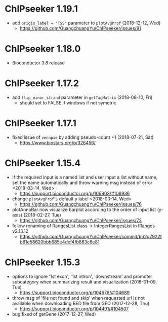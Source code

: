 # ChIPseeker 1.19.1

+ add `origin_label = "TSS"` parameter to `plotAvgProf` (2018-12-12, Wed)
  - <https://github.com/GuangchuangYu/ChIPseeker/issues/91>
  
# ChIPseeker 1.18.0

+ Bioconductor 3.8 release

# ChIPseeker 1.17.2

+ add `flip_minor_strand` parameter in `getTagMatrix` (2018-08-10, Fri)
  - should set to FALSE if windows if not symetric
  
# ChIPseeker 1.17.1

+ fixed issue of `vennpie` by adding pseudo-count +1 (2018-07-21, Sat)
  - <https://www.biostars.org/p/326456/>

# ChIPseeker 1.15.4

+ If the required input is a named list and user input a list without name,
  set the name automatically and throw warning msg instead of error <2018-03-14,
  Wed>
    - <https://support.bioconductor.org/p/106903/#106936>
+ change `plotAvgProf`'s default y label <2018-03-14, Wed>
    - <https://github.com/GuangchuangYu/ChIPseeker/issues/76>
+ plotAnnoBar now visualize barplot according to the order of input list
  (y-axis) (2018-02-27, Tue)
    - <https://github.com/GuangchuangYu/ChIPseeker/issues/73>
+ follow renaming of RangesList class -> IntegerRangesList in IRanges v2.13.12
    - <https://github.com/GuangchuangYu/ChIPseeker/commit/b62d7922fb61e58620bbb685e4def4fb863c8e81>

# ChIPseeker 1.15.3

+ options to ignore '1st exon', '1st intron', 'downstream' and promoter
  subcategory when summarizing result and visualization (2018-01-09, Tue)
    - <https://support.bioconductor.org/p/104676/#104689>
+ throw msg of 'file not found and skip' when requested url is not available
  when downloading BED file from GEO (2017-12-28, Thu)
    - <https://support.bioconductor.org/p/104491/#104507>
+ bug fixed of getGene (2017-12-27, Wed)
